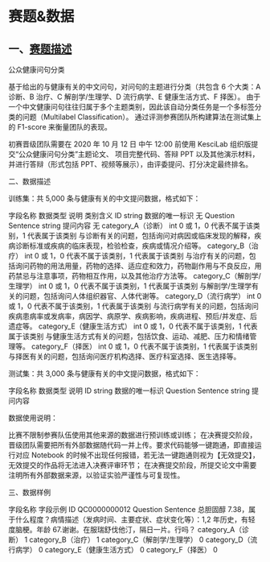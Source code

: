 # 赛题&数据
## 一、[赛题描述](https://www.kesci.com/home/competition/5f2d0ea1b4ac2e002c164d82/content/1)

公众健康问句分类

基于给出的与健康有关的中文问句，对问句的主题进行分类（共包含 6 个大类：A 诊断、B 治疗、C 解剖学/生理学、D 流行病学、E 健康生活方式、F 择医）。
由于一个中文健康问句往往归属于多个主题类别，因此该自动分类任务是一个多标签分类的问题（Multilabel Classification）。
通过评测参赛团队所构建算法在测试集上的 F1-score 来衡量团队的表现。

初赛晋级团队需要在 2020 年 10 月 12 日 中午 12:00 前使用 KesciLab 组织版提交“公众健康问句分类”主题论文、 
项目完整代码、答辩 PPT 以及其他演示材料，并进行答辩（形式包括 PPT、视频等展示），由评委提问、打分决定最终排名。

 

二、数据描述

训练集：共 5,000 条与健康有关的中文提问数据，格式如下：

字段名称	数据类型	说明	类别含义
ID	string	数据的唯一标识	无
Question  Sentence
string	提问内容	无
category_A（诊断）	int	0 或 1，0 代表不属于该类别，1 代表属于该类别	与诊断有关的问题，包括询问对病因或临床发现的解释，疾病诊断标准或疾病的临床表现，检验检查，疾病或情况介绍等。
category_B（治疗）	int	0 或 1，0 代表不属于该类别，1 代表属于该类别	与治疗有关的问题，包括询问药物的用法用量，药物的选择、适应症和效力，药物副作用与不良反应，用药禁忌与注意事项，药物相互作用，以及其他治疗方法等。
category_C（解剖学/生理学）	int	0 或 1，0 代表不属于该类别，1 代表属于该类别	与解剖学/生理学有关的问题，包括询问人体组织器官、人体代谢等。
category_D（流行病学）	int	0 或 1，0 代表不属于该类别，1 代表属于该类别	与流行病学有关的问题，包括询问疾病患病率或发病率，病因学、病原学、疾病影响，疾病进程、预后/并发症、后遗症等。
category_E（健康生活方式）	int	0 或 1，0 代表不属于该类别，1 代表属于该类别	与健康生活方式有关的问题，包括饮食、运动、减肥、压力和情绪管理等。
category_F（择医）	int	0 或 1，0 代表不属于该类别，1 代表属于该类别	与择医有关的问题，包括询问医疗机构选择、医疗科室选择、医生选择等。
 

测试集：共 3,000 条与健康有关的中文提问数据，格式如下：

字段名称	数据类型	说明
ID	string	数据的唯一标识
Question  Sentence	string	提问内容
 

数据使用说明：

比赛不限制参赛队伍使用其他来源的数据进行预训练或训练；
在决赛提交阶段，晋级团队需要把所有外部数据随代码一并上传。要求代码能够一键跑通，即直接运行对应 Notebook 的时候不出现任何报错，若无法一键跑通则视为【无效提交】，无效提交的作品将无法进入决赛评审环节；
在决赛提交阶段，所提交论文中需要注明所有外部数据来源，以验证实验严谨性与可复现性。
 

三、数据样例

字段名称	字段示例
ID	QC0000000012
Question  Sentence	总胆固醇 7.38，属于什么程度？病情描述（发病时间、主要症状、症状变化等）：1,2 年历史，有轻度脑梗。年龄 67.谢谢。在服瑞舒伐他汀，隔日一片。行吗？
category_A（诊断）	1
category_B（治疗）	1
category_C（解剖学/生理学）	0
category_D（流行病学）	0
category_E（健康生活方式）	0
category_F（择医）	0
 

